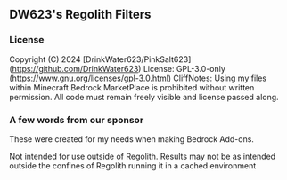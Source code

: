 ## DW623's Regolith Filters

### License
Copyright (C) 2024  [DrinkWater623/PinkSalt623] (https://github.com/DrinkWater623)
License: GPL-3.0-only (https://www.gnu.org/licenses/gpl-3.0.html)
CliffNotes: Using my files within Minecraft Bedrock MarketPlace is prohibited without written permission.  All code must remain freely visible and license passed along.

### A few words from our sponsor
These were created for my needs when making Bedrock Add-ons.  

Not intended for use outside of Regolith.  Results may not be as intended outside the confines of Regolith running it in a cached environment